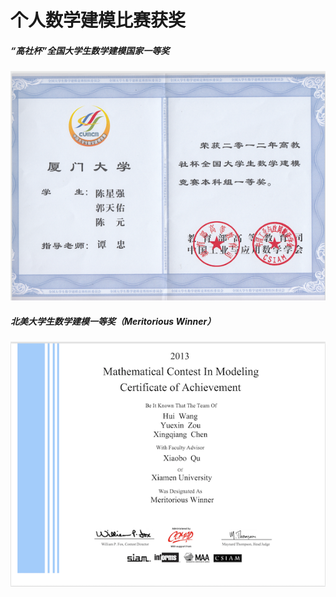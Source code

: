 
# 个人数学建模比赛获奖

##### “高社杯”全国大学生数学建模国家一等奖

![“高社杯”全国大学生数学建模国家一等奖](awards_imgs/MCM.png)

##### 北美大学生数学建模一等奖（Meritorious Winner）
![北美大学生数学建模](awards_imgs/ACM.png)

